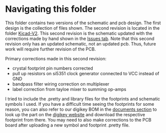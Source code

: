 # Navigating this folder

This folder contains two versions of the schematic and pcb design. The first design is the collection of files shown. The second revision is located in the folder [Kicad-V2](https://github.com/greenjacketgirl/SDR_Receiver/tree/master/SDR%20Receiver/KiCad/Kicad-V2). This second revision is the schematic updated with the corrections made by hand shown in the [Issues tab](https://github.com/greenjacketgirl/SDR_Receiver/issues). Note that this second revision only has an updated schematic, not an updated pcb. Thus, future work will require further revision of the PCB. 

Primary corrections made in this second revision:
* crystal footprint pin numbers corrected
* pull up resistors on si5351 clock generator connected to VCC instead of GND
* bandpass filter wiring correction on multiplexer
* label correction from tayloe mixer to summing op-amps

I tried to include the .pretty and library files for the footprints and schematic symbols I used. If you have a difficult time seeing the footprints for some reason, you can also refer to our digikey BOM in the [documents section](https://github.com/greenjacketgirl/SDR_Receiver/tree/master/SDR%20Receiver/Documentation) to look up the part on the [digikey website](https://www.digikey.com) and download the respective footprint from there. You may need to also make corrections to the PCB board after uploading a new symbol and footprint .pretty file.
